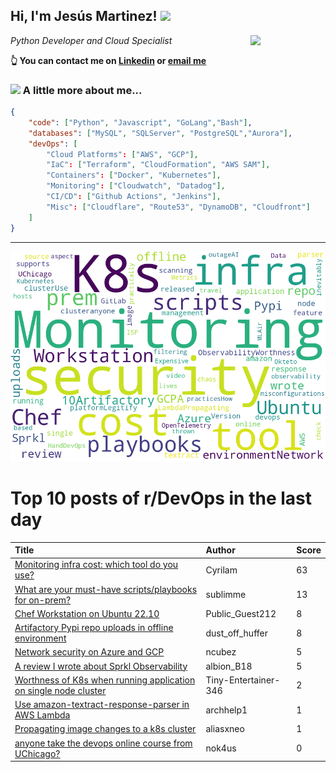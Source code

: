 <!--
**jmartinezl/jmartinezl** is a ✨ _special_ ✨ repository because its `README.md` (this file) appears on your GitHub profile.

Here are some ideas to get you started:

- 🔭 I’m currently working on ...
- 🌱 I’m currently learning ...
- 👯 I’m looking to collaborate on ...
- 🤔 I’m looking for help with ...
- 💬 Ask me about ...
- 📫 How to reach me: ...
- 😄 Pronouns: ...
- ⚡ Fun fact: ...
-->

<h2>Hi, I'm Jesús Martinez! <img src="https://media.giphy.com/media/WUlplcMpOCEmTGBtBW/giphy.gif" width="30"> </h2>
<img align='right' src="https://media.giphy.com/media/NytMLKyiaIh6VH9SPm/giphy.gif" width="120">
<p><em>Python Developer and Cloud Specialist
</em></p>

**👆 You can contact me on [Linkedin](https://www.linkedin.com/in/jes%C3%BAs-martinez-2b7b10104/) or [email me](mailto:jesus.mtz.lorenzo@gmail.com)**

### <img src="https://media.giphy.com/media/VgCDAzcKvsR6OM0uWg/giphy.gif" width="50"> A little more about me...  

```json
{
    "code": ["Python", "Javascript", "GoLang","Bash"],
    "databases": ["MySQL", "SQLServer", "PostgreSQL","Aurora"],
    "devOps": [
        "Cloud Platforms": ["AWS", "GCP"],
        "IaC": ["Terraform", "CloudFormation", "AWS SAM"],
        "Containers": ["Docker", "Kubernetes"],
        "Monitoring": ["Cloudwatch", "Datadog"],
        "CI/CD": ["Github Actions", "Jenkins"],
        "Misc": ["Cloudflare", "Route53", "DynamoDB", "Cloudfront"]
    ]
}
```
---

![Wordcloud](./cloud.png)

# Top 10 posts of r/DevOps in the last day

| Title | Author | Score |
|:---|:---|:---|
| [Monitoring infra cost: which tool do you use?](https://www.reddit.com/r/devops/comments/10999w4/monitoring_infra_cost_which_tool_do_you_use/) | Cyrilam | 63 |
| [What are your must-have scripts/playbooks for on-prem?](https://www.reddit.com/r/devops/comments/109jnee/what_are_your_musthave_scriptsplaybooks_for_onprem/) | sublimme | 13 |
| [Chef Workstation on Ubuntu 22.10](https://www.reddit.com/r/devops/comments/109l34y/chef_workstation_on_ubuntu_2210/) | Public_Guest212 | 8 |
| [Artifactory Pypi repo uploads in offline environment](https://www.reddit.com/r/devops/comments/10976nh/artifactory_pypi_repo_uploads_in_offline/) | dust_off_huffer | 8 |
| [Network security on Azure and GCP](https://www.reddit.com/r/devops/comments/109vin6/network_security_on_azure_and_gcp/) | ncubez | 5 |
| [A review I wrote about Sprkl Observability](https://www.reddit.com/r/devops/comments/109bqhb/a_review_i_wrote_about_sprkl_observability/) | albion_B18 | 5 |
| [Worthness of K8s when running application on single node cluster](https://www.reddit.com/r/devops/comments/109etr8/worthness_of_k8s_when_running_application_on/) | Tiny-Entertainer-346 | 2 |
| [Use amazon-textract-response-parser in AWS Lambda](https://www.reddit.com/r/devops/comments/109398x/use_amazontextractresponseparser_in_aws_lambda/) | archhelp1 | 1 |
| [Propagating image changes to a k8s cluster](https://www.reddit.com/r/devops/comments/109c7p2/propagating_image_changes_to_a_k8s_cluster/) | aliasxneo | 1 |
| [anyone take the devops online course from UChicago?](https://www.reddit.com/r/devops/comments/109fa13/anyone_take_the_devops_online_course_from_uchicago/) | nok4us | 0 |
